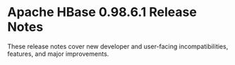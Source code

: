 # Apache HBase  0.98.6.1 Release Notes

These release notes cover new developer and user-facing incompatibilities, features, and major improvements.



